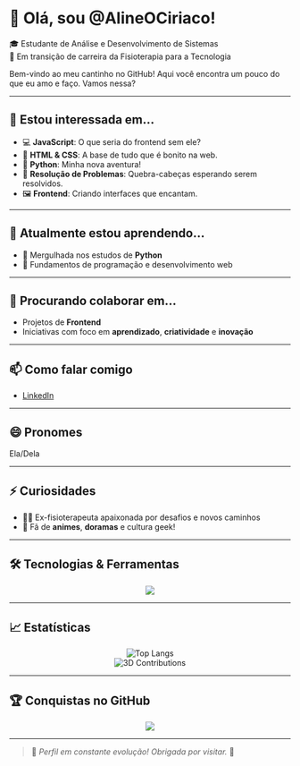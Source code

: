 # 👋 Olá, sou @AlineOCiriaco!
🎓 Estudante de Análise e Desenvolvimento de Sistemas  
🚀 Em transição de carreira da Fisioterapia para a Tecnologia  

Bem-vindo ao meu cantinho no GitHub! Aqui você encontra um pouco do que eu amo e faço. Vamos nessa?

---

## 👀 Estou interessada em...

- 💻 **JavaScript**: O que seria do frontend sem ele?
- 🎨 **HTML & CSS**: A base de tudo que é bonito na web.
- 🐍 **Python**: Minha nova aventura!
- 🧠 **Resolução de Problemas**: Quebra-cabeças esperando serem resolvidos.
- 🖼️ **Frontend**: Criando interfaces que encantam.

---

## 🌱 Atualmente estou aprendendo...

- 🐍 Mergulhada nos estudos de **Python**
- 🧪 Fundamentos de programação e desenvolvimento web

---

## 💞️ Procurando colaborar em...

- Projetos de **Frontend**
- Iniciativas com foco em **aprendizado**, **criatividade** e **inovação**

---

## 📫 Como falar comigo

- [LinkedIn](https://www.linkedin.com/in/aline-ciriaco/)

---

## 😄 Pronomes

Ela/Dela

---

## ⚡ Curiosidades

- 👩‍⚕️ Ex-fisioterapeuta apaixonada por desafios e novos caminhos
- 🎥 Fã de **animes**, **doramas** e cultura geek!

---

## 🛠️ Tecnologias & Ferramentas

<div align="center">
  <a href="https://skillicons.dev">
    <img src="https://skillicons.dev/icons?i=git,vscode,javascript,css,html,react,figma,python,github,linux,postman" />
  </a>
</div>

---

## 📈 Estatísticas

<div align="center">

  <!-- Linguagens mais usadas -->
  <img src="https://github-readme-stats-git-masterrstaa-rickstaa.vercel.app/api/top-langs/?username=AlineOCiriaco&layout=compact&bg_color=000&border_color=30A3DC&title_color=E94D5F&text_color=FFF" alt="Top Langs" />

  <!-- 3D Contributions (após gerar a imagem) -->
  <br />
  <img src="./profile-3d-contrib/profile-3d-contrib.gif" alt="3D Contributions" />

</div>

---

## 🏆 Conquistas no GitHub

<div align="center">
  <img src="https://github-profile-trophy.vercel.app/?username=AlineOCiriaco&row=1&column=6&theme=dracula&margin-w=15&margin-h=15"/>
</div>

---

> 📌 *Perfil em constante evolução! Obrigada por visitar.* 💖
